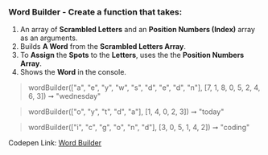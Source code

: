 ### Word Builder - Create a function that takes: 

1. An array of **Scrambled Letters** and an **Position Numbers (Index)** array as an arguments. 
1. Builds **A Word** from the **Scrambled Letters Array**. 
1. To **Assign** the **Spots** to the **Letters**, uses the the **Position Numbers Array**. 
1. Shows the **Word** in the console.

> wordBuilder(["a", "e", "y", "w", "s", "d", "e", "d", "n"], [7, 1, 8, 0, 5, 2, 4, 6, 3]) ➞ "wednesday" 

> wordBuilder(["o", "y", "t", "d", "a"], [1, 4, 0, 2, 3]) ➞ "today"

> wordBuilder(["i", "c", "g", "o", "n", "d"], [3, 0, 5, 1, 4, 2]) ➞ "coding" 

Codepen Link: [Word Builder](https://codepen.io/naveencoder/pen/zYxzoGL?editors=0012)